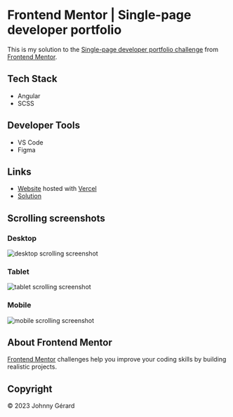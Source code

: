 # Frontend Mentor | Single-page developer portfolio
This is my solution to the [Single-page developer portfolio challenge](https://www.frontendmentor.io/challenges/singlepage-developer-portfolio-bBVj2ZPi-x) from [Frontend Mentor](https://www.frontendmentor.io/).

## Tech Stack
 - Angular
 - SCSS

## Developer Tools
 - VS Code
 - Figma

## Links
 - [Website](https://single-page-developer-portfolio.fem.jgerard.dev/) hosted with [Vercel](https://vercel.com/)
 - [Solution](https://www.frontendmentor.io/solutions/singlepage-developer-portfolio-Pf1HpmEttZ)

## Scrolling screenshots
### Desktop
![desktop scrolling screenshot](./screenshot-desktop.webp)
### Tablet
![tablet scrolling screenshot](./screenshot-tablet.webp)
### Mobile
![mobile scrolling screenshot](./screenshot-mobile.webp)

## About Frontend Mentor
[Frontend Mentor](https://www.frontendmentor.io/) challenges help you improve your coding skills by building realistic projects.

## Copyright
© 2023 Johnny Gérard
